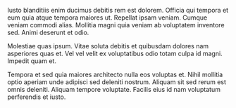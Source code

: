 Iusto blanditiis enim ducimus debitis rem est dolorem. Officia qui tempora et eum quia atque tempora maiores ut. Repellat ipsam veniam. Cumque veniam commodi alias. Mollitia magni quia veniam ab voluptatem inventore sed. Animi deserunt et odio.
 Molestiae quas ipsum. Vitae soluta debitis et quibusdam dolores nam asperiores quas et. Vel vel velit ex voluptatibus odio totam culpa id magni. Impedit quam et.
 Tempora et sed quia maiores architecto nulla eos voluptas et. Nihil mollitia optio aperiam unde adipisci sed deleniti nostrum. Aliquam sit sed rerum est omnis deleniti. Aliquam tempore voluptate. Facilis eius id nam voluptatum perferendis et iusto.